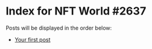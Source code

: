 # Index for NFT World #2637
Posts will be displayed in the order below:

- [Your first post](./001-first.md)

